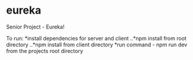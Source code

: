 # eureka
Senior Project - Eureka!

To run: 
*install dependencies for server and client
..*npm install from root directory
..*npm install from client directory
*run command - npm run dev from the projects root directory
